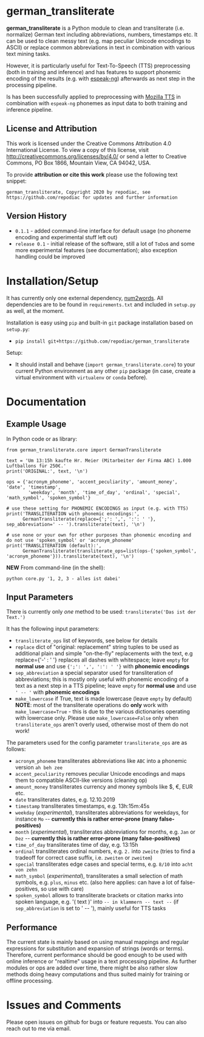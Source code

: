 # german_transliterate

**german_transliterate** is a Python module to clean and transliterate (i.e. normalize) German text including abbreviations, numbers, timestamps etc. It can be used to clean messy text (e.g. map peculiar Unicode encodings to ASCII) or replace common abbreviations in text in combination with various text mining tasks.

However, it is particularly useful for Text-To-Speech (TTS) preprocessing (both in training and inference) and has features to support phonemic encoding of the results (e.g. with [espeak-ng](https://en.wikipedia.org/wiki/ESpeak#eSpeak_NG)) afterwards as next step in the processing pipeline.

Is has been successfully applied to preprocessing with [Mozilla TTS](https://github.com/mozilla/TTS) in combination with `espeak-ng` phonemes as input data to both training and inference pipeline.

## License and Attribution

This work is licensed under the Creative Commons Attribution 4.0 International License. To view a copy of this license, visit http://creativecommons.org/licenses/by/4.0/ or send a letter to Creative Commons, PO Box 1866, Mountain View, CA 94042, USA.

To provide **attribution or cite this work** please use the following text snippet:
```
german_transliterate, Copyright 2020 by repodiac, see https://github.com/repodiac for updates and further information
```

## Version History

* `0.1.1` - added command-line interface for default usage (no phoneme encoding and experimental stuff left out)
* `release 0.1` - initial release of the software, still a lot of `ToDo`s and some more experimental features (see documentation); also exception handling could be improved

# Installation/Setup

It has currently only one external dependency, [num2words](https://pypi.org/project/num2words/). All dependencies are to be found in `requirements.txt` and included in `setup.py` as well, at the moment.

Installation is easy using `pip` and built-in `git` package installation based on `setup.py`:

* `pip install git+https://github.com/repodiac/german_transliterate`

Setup:

- It should install and behave (`import german_transliterate.core`) to your current Python environment as any other `pip` package (in case, create a virtual environment with `virtualenv` or `conda` before).

# Documentation

## Example Usage

In Python code or as library:

```
from german_transliterate.core import GermanTransliterate

text = 'Um 13:15h kaufte Hr. Meier (Mitarbeiter der Firma ABC) 1.000 Luftballons für 250€.'
print('ORIGINAL:', text, '\n')

ops = {'acronym_phoneme', 'accent_peculiarity', 'amount_money', 'date', 'timestamp',
        'weekday', 'month', 'time_of_day', 'ordinal', 'special', 'math_symbol', 'spoken_symbol'}

# use these setting for PHONEMIC ENCODINGS as input (e.g. with TTS)
print('TRANSLITERATION with phonemic encodings:',
      GermanTransliterate(replace={';': ',', ':': ' '}, sep_abbreviation=' -- ').transliterate(text), '\n')

# use none or your own for other purposes than phonemic encoding and do not use 'spoken_symbol' or 'acronym_phoneme'
print('TRANSLITERATION (default):',
      GermanTransliterate(transliterate_ops=list(ops-{'spoken_symbol', 'acronym_phoneme'})).transliterate(text), '\n')
```

**NEW** From command-line (in the shell):

```
python core.py '1, 2, 3 - alles ist dabei'
```

## Input Parameters

There is currently only *one* method to be used: `transliterate('Das ist der Text.')`

It has the following input parameters:

* `transliterate_ops` list of keywords, see below for details
* `replace` dict of "original: replacement" string tuples to be used as additional plain and simple "on-the-fly" replacements with the text, e.g replace={'-' : ' '} replaces all dashes with whitespace; leave `empty` for **normal use** and use `{';': ',', ':': ' '}` with **phonemic encodings**
* `sep_abbreviation` a special separator used for transliteration of abbreviations; this is mostly only useful with phonemic encoding of a text as a next step in a TTS pipeline; leave `empty` for **normal use** and use `' -- '` with **phonemic encodings**
* `make_lowercase` if True, text is made lowercase (leave `empty` by default)
**NOTE**: most of the transliterate operations do **only** work with `make_lowercase=True` - this is due to the various dictionaries operating with lowercase only. Please use `make_lowercase=False` only when `transliterate_ops` aren't overly used, otherwise most of them do not work!

The parameters used for the config parameter `transliterate_ops` are as follows:

* `acronym_phoneme` transliterates abbreviations like `ABC` into a phonemic version `ah beh zee`
* `accent_peculiarity` removes peculiar Unicode encodings and maps them to compatible ASCII-like versions (cleaning op)
* `amount_money` transliterates currency and money symbols like $, €, EUR etc.
* `date` transliterates dates, e.g. 12.10.2019
* `timestamp` transliterates timestamps, e.g. 13h:15m:45s
* `weekday` (*experimental*), transliterates abbreviations for weekdays, for instance `Mo` -- **currently this is rather error-prone (many false-positives)**
* `month` (*experimental*), transliterates abbreviations for months, e.g. `Jan` or `Dez` -- **currently this is rather error-prone (many false-positives)**
* `time_of_day` transliterates time of day, e.g. 13:15h
* `ordinal` transliterates ordinal numbers, e.g. `2.` into `zweite` (tries to find a tradeoff for correct case suffix, i.e. `zweiten` or `zweitem`)
* `special` transliterates edge cases and special terms, e.g. `8/10` into `acht von zehn`
* `math_symbol` (*experimental*), transliterates a small selection of math symbols, e.g. `plus`, `minus` etc. (also here applies: can have a lot of false-positives, so use with care)
* `spoken_symbol` allows to transliterate brackets or citation marks into spoken language, e.g. '( text )' into `-- in klammern -- text --` (if `sep_abbreviation` is set to ' -- '), mainly useful for TTS tasks

## Performance

The current state is mainly based on using manual mappings and regular expressions for substitution and expansion of strings (words or terms). Therefore, current performance should be good enough to be used with online inference or "realtime" usage in a text processing pipeline. As further modules or ops are added over time, there might be also rather slow methods doing heavy computations and thus suited mainly for training or offline processing.

# Issues and Comments

Please open issues on github for bugs or feature requests. You can also reach out to me via email.

